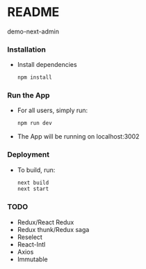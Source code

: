 # README #

demo-next-admin

### Installation ###

* Install dependencies

    ```Bash
    npm install
    ```

### Run the App ###
 
* For all users, simply run:

    ```Bash
    npm run dev
    ```
    
* The App will be running on localhost:3002

### Deployment ###

* To build, run:

  ```Bash
  next build
  next start
  ```

### TODO ###

* Redux/React Redux
* Redux thunk/Redux saga
* Reselect
* React-Intl
* Axios
* Immutable
